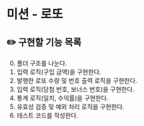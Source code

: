 # 미션 - 로또

## ✏️ 구현할 기능 목록

0. 폴더 구조를 나눈다.
1. 입력 로직(구입 금액)을 구현한다.
2. 발행한 로또 수량 및 번호 출력 로직을 구현한다.
3. 입력 로직(당첨 번호, 보너스 번호)을 구현한다.
4. 통계 로직(일치, 수익률)을 구현한다.
6. 유효성 검증 및 예외 처리 로직을 구현한다.
7. 테스트 코드를 작성한다.
